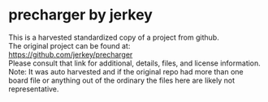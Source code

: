 
# precharger by jerkey  
This is a harvested standardized copy of a project from github.  
The original project can be found at:  
https://github.com/jerkey/precharger  
Please consult that link for additional, details, files, and license information.  
Note: It was auto harvested and if the original repo had more than one board file or anything out of the ordinary the files here are likely not representative.  
    